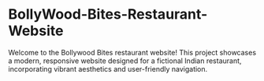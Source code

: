 # BollyWood-Bites-Restaurant-Website
Welcome to the Bollywood Bites restaurant website! This project showcases a modern, responsive website designed for a fictional Indian restaurant, incorporating vibrant aesthetics and user-friendly navigation.
